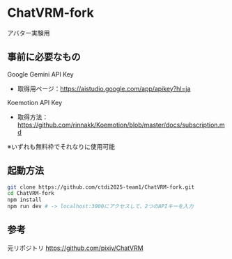 # ChatVRM-fork

アバター実験用

## 事前に必要なもの

Google Gemini API Key
- 取得用ページ：https://aistudio.google.com/app/apikey?hl=ja

Koemotion API Key
- 取得方法：https://github.com/rinnakk/Koemotion/blob/master/docs/subscription.md

※いずれも無料枠でそれなりに使用可能

## 起動方法

```bash
git clone https://github.com/ctdi2025-team1/ChatVRM-fork.git
cd ChatVRM-fork
npm install
npm run dev # -> localhost:3000にアクセスして、2つのAPIキーを入力
```

## 参考

元リポジトリ
https://github.com/pixiv/ChatVRM
